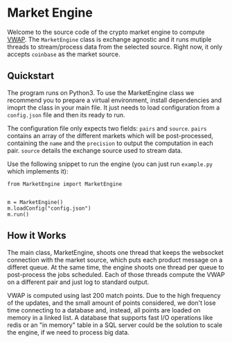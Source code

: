# Market Engine

Welcome to the source code of the crypto market engine to compute [VWAP](https://en.wikipedia.org/wiki/Volume-weighted_average_price). The `MarketEngine` class is exchange agnostic and it runs mutiple threads to stream/process data from the selected source. Right now, it only accepts `coinbase` as the market source.

## Quickstart

The program runs on Python3. To use the MarketEngine class we recommend you to prepare a virtual environment, install dependencies and imoprt the class in your main file. It just needs to load configuration from a `config.json` file and then its ready to run. 

The configuration file only expects two fields: `pairs` and `source`. `pairs` contains an array of the different markets which will be post-processed, containing the `name` and the `precision` to output the computation in each pair. `source` details the exchange source used to stream data.

Use the following snippet to run the engine (you can just run `example.py` which implements it):

```
from MarketEngine import MarketEngine


m = MarketEngine()
m.loadConfig("config.json")
m.run()
```

## How it Works

The main class, MarketEngine, shoots one thread that keeps the websocket connection with the market source, which puts each product message on a differet queue. At the same time, the engine shoots one thread per queue to post-process the jobs scheduled. Each of those threads compute the VWAP on a different pair and just log to standard output.

VWAP is computed using last 200 match points. Due to the high frequency of the updates, and the small amount of points considered, we don't lose time connecting to a database and, instead, all points are loaded on memory in a linked list. A database that supports fast I/O operations like redis or an "in memory" table in a SQL server could be the solution to scale the engine, if we need to process big data.